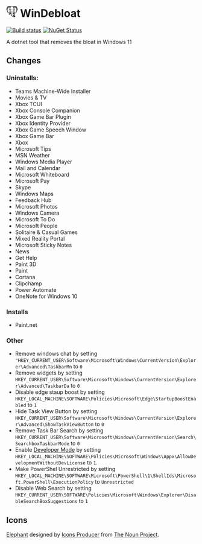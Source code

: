 # <img src="/src/icon.png" height="30px"> WinDebloat

[![Build status](https://ci.appveyor.com/api/projects/status/0kb6mmg47arsjw3x/branch/main?svg=true)](https://ci.appveyor.com/project/SimonCropp/WinDebloat)
[![NuGet Status](https://img.shields.io/nuget/v/WinDebloat.svg)](https://www.nuget.org/packages/WinDebloat/)

A dotnet tool that removes the bloat in Windows 11


## Changes


### Uninstalls:

 * Teams Machine-Wide Installer
 * Movies & TV
 * Xbox TCUI
 * Xbox Console Companion
 * Xbox Game Bar Plugin
 * Xbox Identity Provider
 * Xbox Game Speech Window
 * Xbox Game Bar
 * Xbox
 * Microsoft Tips
 * MSN Weather
 * Windows Media Player
 * Mail and Calendar
 * Microsoft Whiteboard
 * Microsoft Pay
 * Skype
 * Windows Maps
 * Feedback Hub
 * Microsoft Photos
 * Windows Camera
 * Microsoft To Do
 * Microsoft People
 * Solitaire & Casual Games
 * Mixed Reality Portal
 * Microsoft Sticky Notes
 * News
 * Get Help
 * Paint 3D
 * Paint
 * Cortana
 * Clipchamp
 * Power Automate
 * OneNote for Windows 10


### Installs
        
 * Paint.net


### Other

  * Remove windows chat by setting `"HKEY_CURRENT_USER\Software\Microsoft\Windows\CurrentVersion\Explorer\Advanced\TaskbarMn` to `0`
  * Remove widgets by setting `HKEY_CURRENT_USER\Software\Microsoft\Windows\CurrentVersion\Explorer\Advanced\TaskbarDa` to `0`
  * Disable edge staup boost by setting `HKEY_LOCAL_MACHINE\SOFTWARE\Policies\Microsoft\Edge\StartupBoostEnabled` to `1`
  * Hide Task View Button by setting `HKEY_CURRENT_USER\Software\Microsoft\Windows\CurrentVersion\Explorer\Advanced\ShowTaskViewButton` to `0`
  * Remove Task Bar Search by setting `HKEY_CURRENT_USER\Software\Microsoft\Windows\CurrentVersion\Search\SearchboxTaskbarMode` to `0`
  * Enable [Developer Mode](https://learn.microsoft.com/en-us/windows/apps/get-started/enable-your-device-for-development) by setting `HKEY_LOCAL_MACHINE\SOFTWARE\Policies\Microsoft\Windows\Appx\AllowDevelopmentWithoutDevLicense` to `1`.
  * Make PowerShel Unrestricted by setting `HKEY_LOCAL_MACHINE\SOFTWARE\Microsoft\PowerShell\1\ShellIds\Microsoft.PowerShell\ExecutionPolicy` to `Unrestricted`
  * Disable Web Search by setting `HKEY_CURRENT_USER\SOFTWARE\Policies\Microsoft\Windows\Explorer\DisableSearchBoxSuggestions` to `1`


## Icons

[Elephant](https://thenounproject.com/icon/elephant-face-1557798/) designed by [Icons Producer](https://thenounproject.com/iconsproducer/) from [The Noun Project](https://thenounproject.com).